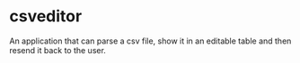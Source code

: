 # csveditor

An application that can parse a csv file, show it in an editable table and then resend it back to the user.